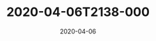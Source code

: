 ---
date: 2020-04-06
title: 2020-04-06T2138-000
hero: 2020/2020-04-06T2138-000.jpeg

# briefly describe the image…
alt: ''

# insert the closed caption text after the three-dash break…
# (include line-breaks, punctuation, and capitalization)
---